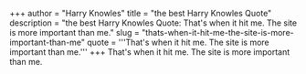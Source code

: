 +++
author = "Harry Knowles"
title = "the best Harry Knowles Quote"
description = "the best Harry Knowles Quote: That's when it hit me. The site is more important than me."
slug = "thats-when-it-hit-me-the-site-is-more-important-than-me"
quote = '''That's when it hit me. The site is more important than me.'''
+++
That's when it hit me. The site is more important than me.

